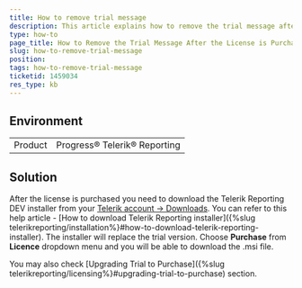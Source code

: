 ```yaml
---
title: How to remove trial message
description: This article explains how to remove the trial message after the license is purchased
type: how-to
page_title: How to Remove the Trial Message After the License is Purchased
slug: how-to-remove-trial-message
position: 
tags: how-to-remove-trial-message
ticketid: 1459034
res_type: kb
---
```


## Environment
<table>
	<tbody>
		<tr>
			<td>Product</td>
			<td>Progress® Telerik® Reporting</td>
		</tr>
	</tbody>
</table>


## Solution
After the license is purchased you need to download the Telerik Reporting DEV installer from your [Telerik account -> Downloads](https://www.telerik.com/account/product-download?product=REPORTING). 
You can refer to this help article - [How to download Telerik Reporting installer]({%slug telerikreporting/installation%}#how-to-download-telerik-reporting-installer). 
The installer will replace the trial version. Choose **Purchase** from **Licence** dropdown menu and you will be able to download the .msi file.

You may also check [Upgrading Trial to Purchase]({%slug telerikreporting/licensing%}#upgrading-trial-to-purchase) section.
